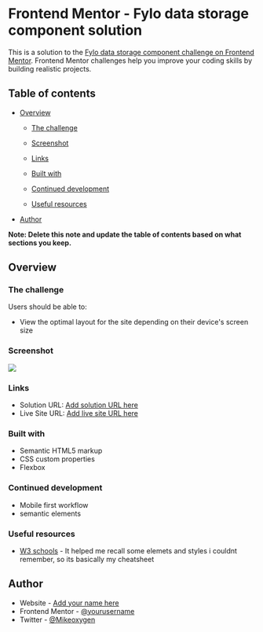 # Frontend Mentor - Fylo data storage component solution

This is a solution to the [Fylo data storage component challenge on Frontend Mentor](https://www.frontendmentor.io/challenges/fylo-data-storage-component-1dZPRbV5n). Frontend Mentor challenges help you improve your coding skills by building realistic projects.

## Table of contents

- [Overview](#overview)

  - [The challenge](#the-challenge)
  - [Screenshot](#screenshot)
  - [Links](#links)
  - [Built with](#built-with)

  - [Continued development](#continued-development)
  - [Useful resources](#useful-resources)

- [Author](#author)

**Note: Delete this note and update the table of contents based on what sections you keep.**

## Overview

### The challenge

Users should be able to:

- View the optimal layout for the site depending on their device's screen size

### Screenshot

![](images/screenshot.png)

### Links

- Solution URL: [Add solution URL here](https://your-solution-url.com)
- Live Site URL: [Add live site URL here](https://your-live-site-url.com)

### Built with

- Semantic HTML5 markup
- CSS custom properties
- Flexbox

### Continued development

- Mobile first workflow
- semantic elements

### Useful resources

- [W3 schools](https://www.w3schools.com) - It helped me recall some elemets and styles i couldnt remember, so its basically my cheatsheet

## Author

- Website - [Add your name here](https://www.your-site.com)
- Frontend Mentor - [@yourusername](https://www.frontendmentor.io/profile/Blazing-Mike)
- Twitter - [@Mikeoxygen](https://www.twitter.com/Mikeoxygen1)

